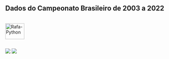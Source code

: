 ## Dados do Campeonato Brasileiro de 2003 a 2022


<div style="display: inline_block"><br>
  <img align="center" alt="Rafa-Python" height="50" width="60" src="[https://raw.githubusercontent.com/devicons/devicon/master/icons/python/python-original.svg](https://www.escudosweb.com/brasileirao-serie-a?pgid=kdx6zze5-fedc500f-5c17-40f3-ac55-085d6452e2fb)">

  

  


</div>
  
  ##
 
<div> 
  <a href="https://instagram.com/thiago.oliveirt" target="_blank"><img src="https://img.shields.io/badge/-Instagram-%23E4405F?style=for-the-badge&logo=instagram&logoColor=white" target="_blank"></a> 
  <a href="https://www.linkedin.com/in/thiago-oliveira-1ab77770/" target="_blank"><img src="https://img.shields.io/badge/-LinkedIn-%230077B5?style=for-the-badge&logo=linkedin&logoColor=white" target="_blank"></a> 
  
</div>
